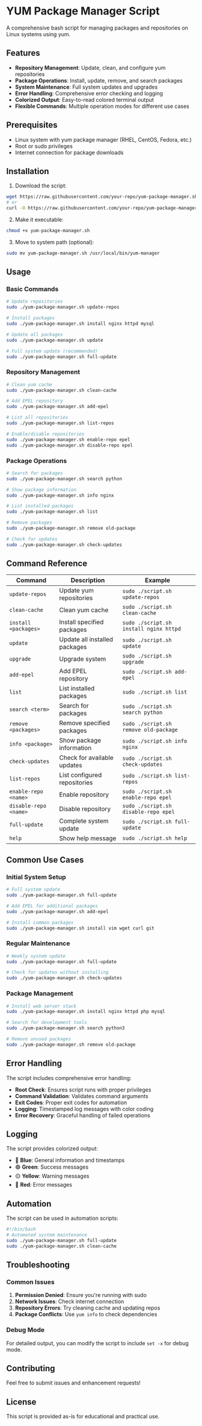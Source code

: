 # YUM Package Manager Script

A comprehensive bash script for managing packages and repositories on Linux systems using yum.

## Features

- **Repository Management**: Update, clean, and configure yum repositories
- **Package Operations**: Install, update, remove, and search packages
- **System Maintenance**: Full system updates and upgrades
- **Error Handling**: Comprehensive error checking and logging
- **Colorized Output**: Easy-to-read colored terminal output
- **Flexible Commands**: Multiple operation modes for different use cases

## Prerequisites

- Linux system with yum package manager (RHEL, CentOS, Fedora, etc.)
- Root or sudo privileges
- Internet connection for package downloads

## Installation

1. Download the script:
```bash
wget https://raw.githubusercontent.com/your-repo/yum-package-manager.sh
# or
curl -O https://raw.githubusercontent.com/your-repo/yum-package-manager.sh
```

2. Make it executable:
```bash
chmod +x yum-package-manager.sh
```

3. Move to system path (optional):
```bash
sudo mv yum-package-manager.sh /usr/local/bin/yum-manager
```

## Usage

### Basic Commands

```bash
# Update repositories
sudo ./yum-package-manager.sh update-repos

# Install packages
sudo ./yum-package-manager.sh install nginx httpd mysql

# Update all packages
sudo ./yum-package-manager.sh update

# Full system update (recommended)
sudo ./yum-package-manager.sh full-update
```

### Repository Management

```bash
# Clean yum cache
sudo ./yum-package-manager.sh clean-cache

# Add EPEL repository
sudo ./yum-package-manager.sh add-epel

# List all repositories
sudo ./yum-package-manager.sh list-repos

# Enable/disable repositories
sudo ./yum-package-manager.sh enable-repo epel
sudo ./yum-package-manager.sh disable-repo epel
```

### Package Operations

```bash
# Search for packages
sudo ./yum-package-manager.sh search python

# Show package information
sudo ./yum-package-manager.sh info nginx

# List installed packages
sudo ./yum-package-manager.sh list

# Remove packages
sudo ./yum-package-manager.sh remove old-package

# Check for updates
sudo ./yum-package-manager.sh check-updates
```

## Command Reference

| Command | Description | Example |
|---------|-------------|---------|
| `update-repos` | Update yum repositories | `sudo ./script.sh update-repos` |
| `clean-cache` | Clean yum cache | `sudo ./script.sh clean-cache` |
| `install <packages>` | Install specified packages | `sudo ./script.sh install nginx httpd` |
| `update` | Update all installed packages | `sudo ./script.sh update` |
| `upgrade` | Upgrade system | `sudo ./script.sh upgrade` |
| `add-epel` | Add EPEL repository | `sudo ./script.sh add-epel` |
| `list` | List installed packages | `sudo ./script.sh list` |
| `search <term>` | Search for packages | `sudo ./script.sh search python` |
| `remove <packages>` | Remove specified packages | `sudo ./script.sh remove old-package` |
| `info <package>` | Show package information | `sudo ./script.sh info nginx` |
| `check-updates` | Check for available updates | `sudo ./script.sh check-updates` |
| `list-repos` | List configured repositories | `sudo ./script.sh list-repos` |
| `enable-repo <name>` | Enable repository | `sudo ./script.sh enable-repo epel` |
| `disable-repo <name>` | Disable repository | `sudo ./script.sh disable-repo epel` |
| `full-update` | Complete system update | `sudo ./script.sh full-update` |
| `help` | Show help message | `sudo ./script.sh help` |

## Common Use Cases

### Initial System Setup
```bash
# Full system update
sudo ./yum-package-manager.sh full-update

# Add EPEL for additional packages
sudo ./yum-package-manager.sh add-epel

# Install common packages
sudo ./yum-package-manager.sh install vim wget curl git
```

### Regular Maintenance
```bash
# Weekly system update
sudo ./yum-package-manager.sh full-update

# Check for updates without installing
sudo ./yum-package-manager.sh check-updates
```

### Package Management
```bash
# Install web server stack
sudo ./yum-package-manager.sh install nginx httpd php mysql

# Search for development tools
sudo ./yum-package-manager.sh search python3

# Remove unused packages
sudo ./yum-package-manager.sh remove old-package
```

## Error Handling

The script includes comprehensive error handling:

- **Root Check**: Ensures script runs with proper privileges
- **Command Validation**: Validates command arguments
- **Exit Codes**: Proper exit codes for automation
- **Logging**: Timestamped log messages with color coding
- **Error Recovery**: Graceful handling of failed operations

## Logging

The script provides colorized output:
- 🔵 **Blue**: General information and timestamps
- 🟢 **Green**: Success messages
- 🟡 **Yellow**: Warning messages
- 🔴 **Red**: Error messages

## Automation

The script can be used in automation scripts:

```bash
#!/bin/bash
# Automated system maintenance
sudo ./yum-package-manager.sh full-update
sudo ./yum-package-manager.sh clean-cache
```

## Troubleshooting

### Common Issues

1. **Permission Denied**: Ensure you're running with sudo
2. **Network Issues**: Check internet connection
3. **Repository Errors**: Try cleaning cache and updating repos
4. **Package Conflicts**: Use `yum info` to check dependencies

### Debug Mode

For detailed output, you can modify the script to include `set -x` for debug mode.

## Contributing

Feel free to submit issues and enhancement requests!

## License

This script is provided as-is for educational and practical use.
